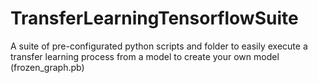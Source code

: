 # TransferLearningTensorflowSuite
A suite of pre-configurated python scripts and folder to easily execute a transfer learning process from a model to create your own model (frozen_graph.pb)
